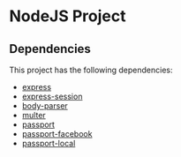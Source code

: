 # NodeJS Project
## Dependencies
This project has the following dependencies:
- [express]()
- [express-session]()
- [body-parser]()
- [multer]()
- [passport]()
- [passport-facebook]()
- [passport-local]()
